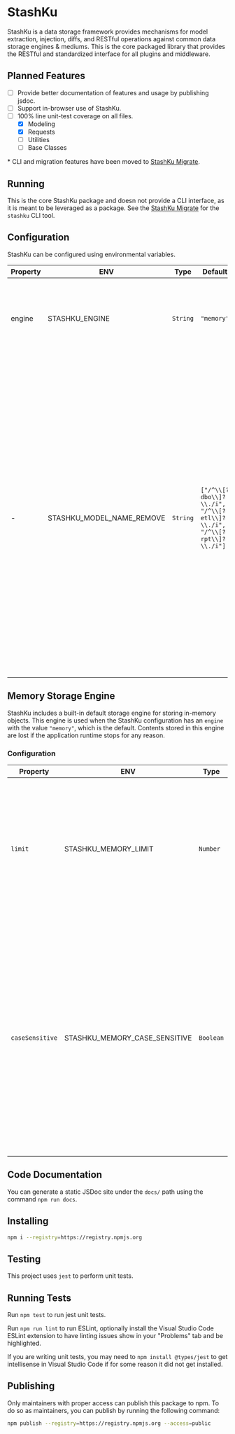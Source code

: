 # StashKu
StashKu is a data storage framework provides mechanisms for model extraction, injection, diffs, and RESTful operations against common data storage engines & mediums. This is the core packaged library that provides the RESTful and standardized interface for all plugins and middleware.

## Planned Features
- [ ] Provide better documentation of features and usage by publishing jsdoc.
- [ ] Support in-browser use of StashKu.
- [ ] 100% line unit-test coverage on all files.
  - [x] Modeling
  - [x] Requests
  - [ ] Utilities
  - [ ] Base Classes

\* CLI and migration features have been moved to [StashKu Migrate](https://github.com/appku/stashku-migrate).

## Running
This is the core StashKu package and doesn not provide a CLI interface, as it is meant to be leveraged as a package. See the 
[StashKu Migrate](https://github.com/appku/stashku-migrate) for the `stashku` CLI tool.

## Configuration
StashKu can be configured using environmental variables.

| Property | ENV | Type | Default | Description |
|-|-|-|-|-|
| engine | STASHKU_ENGINE | `String` | `"memory"` | Specifies the name of the StashKu engine (or package) to initialize. The built-in options are: `"memory"`. |
| - | STASHKU_MODEL_NAME_REMOVE | `String` | `["/^\\[?dbo\\]?\\./i", "/^\\[?etl\\]?\\./i", "/^\\[?rpt\\]?\\./i"]` | Allows you to configure one or more regular expressions that are removed from a generated model's class name (derived from a resource name). By default the configured expressions will strip "dbo.", "etl.", and "rpt." prefixes from resource names. The regular expressions must be declared within a JSON array in string format. |

## Memory Storage Engine
StashKu includes a built-in default storage engine for storing in-memory objects. This engine is used when the StashKu configuration has an `engine` with the value `"memory"`, which is the default. Contents stored in this engine are lost if the application runtime stops for any reason. 

### Configuration
| Property | ENV | Type | Default | Description |
|-|-|-|-|-|
| `limit` | STASHKU_MEMORY_LIMIT | `Number` | `0` | Limits the maximum number of objects that can be stored in the memory engine per resource name. If this limit is reached, POST requests will throw an error. |
| `caseSensitive` | STASHKU_MEMORY_CASE_SENSITIVE | `Boolean` | `false` | Controls whether all resource names are stored in lower-case, and tracked case-insensitively or not. By default this is unset in the configuration which will default to `false` internally and allow it to be overridden by request headers. If set explicitly, the request header's `caseSensitive` flag will be ignored. |

## Code Documentation
You can generate a static JSDoc site under the `docs/` path using the command `npm run docs`.

## Installing
```sh
npm i --registry=https://registry.npmjs.org
```

## Testing
This project uses `jest` to perform unit tests.

## Running Tests
Run `npm test` to run jest unit tests.

Run `npm run lint` to run ESLint, optionally install the Visual Studio Code ESLint extension to have linting issues show in your "Problems" tab and be highlighted.

If you are writing unit tests, you may need to `npm install @types/jest` to get intellisense in Visual Studio Code if for some reason it did not get installed.

## Publishing
Only maintainers with proper access can publish this package to npm. To do so as maintainers, you can publish by running the following command:

```sh
npm publish --registry=https://registry.npmjs.org --access=public
```